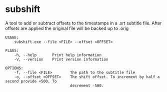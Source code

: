 # subshift
A tool to add or subtract offsets to the timestamps in a .srt subtitle file. After offsets are
applied the original file will be backed up to <file>.orig

```
USAGE:
    subshift.exe --file <FILE> --offset <OFFSET>

FLAGS:
    -h, --help       Print help information
    -V, --version    Print version information

OPTIONS:
    -f, --file <FILE>        The path to the subtitle file
    -o, --offset <OFFSET>    The shift offset. To increment by half a second provide +500, To
                             decrement -500.
```
